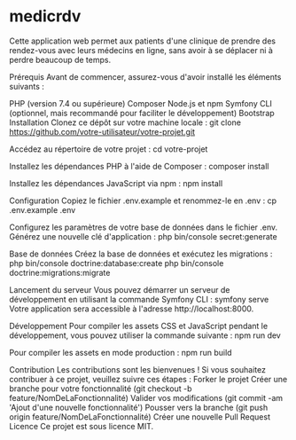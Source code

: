 # medicrdv
Cette application web permet aux patients d'une clinique de prendre des rendez-vous avec leurs médecins en ligne, sans avoir à se déplacer ni à perdre beaucoup de temps.

Prérequis
Avant de commencer, assurez-vous d'avoir installé les éléments suivants :

PHP (version 7.4 ou supérieure)
Composer
Node.js et npm
Symfony CLI (optionnel, mais recommandé pour faciliter le développement)
Bootstrap
Installation
Clonez ce dépôt sur votre machine locale :
git clone https://github.com/votre-utilisateur/votre-projet.git

Accédez au répertoire de votre projet :
cd votre-projet

Installez les dépendances PHP à l'aide de Composer :
composer install

Installez les dépendances JavaScript via npm :
npm install

Configuration
Copiez le fichier .env.example et renommez-le en .env :
cp .env.example .env

Configurez les paramètres de votre base de données dans le fichier .env.
Générez une nouvelle clé d'application :
php bin/console secret:generate

Base de données
Créez la base de données et exécutez les migrations :
php bin/console doctrine:database:create
php bin/console doctrine:migrations:migrate

Lancement du serveur
Vous pouvez démarrer un serveur de développement en utilisant la commande Symfony CLI :
symfony serve
Votre application sera accessible à l'adresse http://localhost:8000.

Développement
Pour compiler les assets CSS et JavaScript pendant le développement, vous pouvez utiliser la commande suivante :
npm run dev

Pour compiler les assets en mode production :
npm run build

Contribution
Les contributions sont les bienvenues ! Si vous souhaitez contribuer à ce projet, veuillez suivre ces étapes :
Forker le projet
Créer une branche pour votre fonctionnalité (git checkout -b feature/NomDeLaFonctionnalité)
Valider vos modifications (git commit -am 'Ajout d'une nouvelle fonctionnalité')
Pousser vers la branche (git push origin feature/NomDeLaFonctionnalité)
Créer une nouvelle Pull Request
Licence
Ce projet est sous licence MIT.
